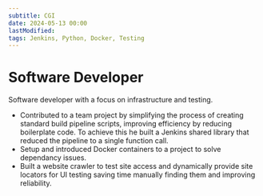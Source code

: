 ```yaml
---
subtitle: CGI
date: 2024-05-13 00:00
lastModified: 
tags: Jenkins, Python, Docker, Testing
---
```


# Software Developer

Software developer with a focus on infrastructure and testing.

- Contributed to a team project by simplifying the process of creating standard build pipeline scripts, improving efficiency by reducing boilerplate code. To achieve this he built a Jenkins shared library that reduced the pipeline to a single function call.
- Setup and introduced Docker containers to a project to solve dependancy issues.
- Built a website crawler to test site access and dynamically provide site locators for UI testing saving time manually finding them and improving reliability.
